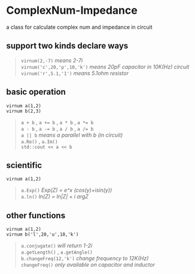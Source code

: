 # ComplexNum-Impedance
a class for calculate complex num and impedance in circuit  
## **support two kinds declare ways**  
>``virnum(2,-7)`` _means 2-7i_\
>``virnum('c',20,'p',10,'k')`` _means 20pF capacitor in 10K(Hz) circuit_\
>``virnum('r',5.1,'1')`` _means 5.1ohm resistor_
## **basic operation**
``virnum a(1,2)``\
``virnum b(2,3)``
>``a + b`` , ``a += b`` , ``a * b`` , ``a *= b``\
>``a - b`` , ``a -= b`` , ``a / b`` , ``a /= b``\
>``a || b`` _means a parallel with b (in circuit)_\
>``a.Re()`` , ``a.Im()``\
>``std::cout << a << b``
## **scientific**
``virnum a(1,2)``
>``a.Exp()`` _Exp(Z) = e^x (cos(y)+isin(y))_\
>``a.ln()`` _ln(Z) = ln|Z| + i argZ_
## **other functions**
``virnum a(1,2)``\
``virnum b('l',20,'u',10,'k')``
>``a.conjugate()`` _will return 1-2i_\
>``a.getLength()`` , ``a.getAngle()``\
>``b.changeFreq(12,'k')`` _change frequency to 12K(Hz)_\
>``changeFreq()`` _only available on capacitor and inductor_
